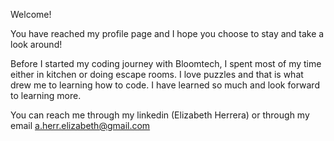 Welcome!

You have reached my profile page and I hope you choose to stay and take a look around!

Before I started my coding journey with Bloomtech, I spent most of my time either in kitchen or doing escape rooms. I love puzzles and that is what drew me
to learning how to code. I have learned so much and look forward to learning more. 

You can reach me through my linkedin (Elizabeth Herrera) or through my email a.herr.elizabeth@gmail.com


